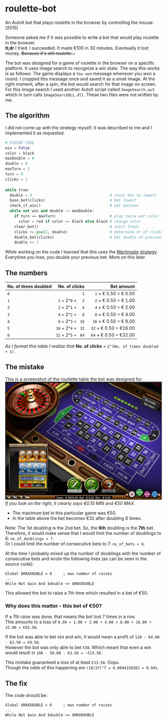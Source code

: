 # roulette-bot
An AutoIt bot that plays roulette in the browser by controlling the mouse. (2015)

Someone asked me if it was possible to write a bot that would play roulette in the browser.  
**tl;dr** I tried. I succeeded. It made €100 in 30 minutes. Eventually it lost money. ~~Because it's still roulette...~~

The bot was designed for a game of roulette in the browser on a specific platform. It uses image search to recognize a win state. The way this works is as follows: The game displays a `You won` message whenever you won a round. I cropped this message once and saved it as a small image. At the right moment, after a spin, the bot would search for that image on screen. For this image search I used another AutoIt script called `ImageSearch.au3` which in turn calls `ImageSearchDLL.dll`. These two files were not written by me.

## The algorithm
I did not come up with the strategy myself. It was described to me and I implemented it as requested.

```python
# PSEUDO CODE
win = False
color = black
maxDouble = 6
double = 0
maxTurn = 2
turn = 0
clicks = 1

while true:
  double = 0                                   # reset bet to lowest
  base_bet(clicks)                             # bet lowest
  check_if_win()                               # set boolean
  while not win and double != maxDouble:
    if turn == maxTurn:                        # play twice per color
      color = red if color == black else black # change color
    clear_bet()                                # start fresh
    clicks += pow(2, double)                   # determine nr of clicks required
    double_bet(clicks)                         # bet double of previous amount
    double += 1
```

While working on the code I learned that this uses the [Martingale](https://en.wikipedia.org/wiki/Martingale_(betting_system)) [strategy](https://www.roulettesites.org/strategies/martingale/).  
Everytime you lose, you double your previous bet. More on this later.

## The numbers
| No. of times doubled | No. of clicks        | Bet amount              |
|:---------------------|---------------------:|------------------------:|
|  `0`                 |                  `1` | `  1` × € 0.50 = € 0.50 |
|  `1`                 |  `1` + 2^`0` = `  2` | `  2` × € 0.50 = € 1.00 |
|  `2`                 |  `2` + 2^`1` = `  4` | `  4` × € 0.50 = € 2.00 |
|  `3`                 |  `4` + 2^`2` = `  8` | `  8` × € 0.50 = € 4.00 |
|  `4`                 |  `8` + 2^`3` = ` 16` | ` 16` × € 0.50 = € 8.00 |
|  `5`                 | `16` + 2^`4` = ` 32` | ` 32` × € 0.50 = €16.00 |
|  `6`                 | `32` + 2^`5` = ` 64` | ` 64` × € 0.50 = €32.00 |

_As I format this table I realize that_ **No. of clicks** = `2^(No. of times doubled + 1)`.

## The mistake
This is a screenshot of the routlette table the bot was designed for:  
![alt text](/dev_screen.png "Roulette Table")
_If you look on the right, it clearly says €0.10 MIN and €50 MAX._

* The maximum bet in this particular game was €50.  
* In the table above the bet becomes €32 after doubling 6 times.  

Note: The 1st doubling is the 2nd bet. So, the **6th** doubling is the **7th** bet.  
Therefore, it would make sense that I would limit the number of doublings to 6: `no_of_doublings < 7`.  
Or I could limit the number of consecutive bets to 7: `no_of_bets < 8`.

At the time I probably mixed up the number of doublings with the number of consecutive bets and wrote the following lines (as can be seen in the source code):
```AutoIt
Global $MAXDOUBLE = 8     ; max number of raises
...
While Not $win And $double <> $MAXDOUBLE
```
This allowed the bot to raise a 7th time which resulted in a bet of €50. 

### Why does this matter - this bet of €50?
If a 7th raise was done, that means the bot lost 7 times in a row.  
This amounts to a loss of `0.50 + 1.00 + 2.00 + 4.00 + 8.00 + 16.00 + 32.00 = €63.50`.  

If the bot was able to bet `€64` and win, it would mean a profit of `128 - 64.00 - 63.50 = €0.50`.  
_However_ the bot was only able to bet `€50`. Which meant that even a win would result in `100 - 50.00 - 63.50 = -€13.50`.

This mistake guaranteed a loss of at least `€13.50`. Oops.  
Though the odds of this happening are `(19/37)^7 = 0.0094159282 = 0.94%`.

## The fix
The code should be:
```AutoIt
Global $MAXDOUBLE = 6     ; max number of raises
...
While Not $win And $double <= $MAXDOUBLE
```
